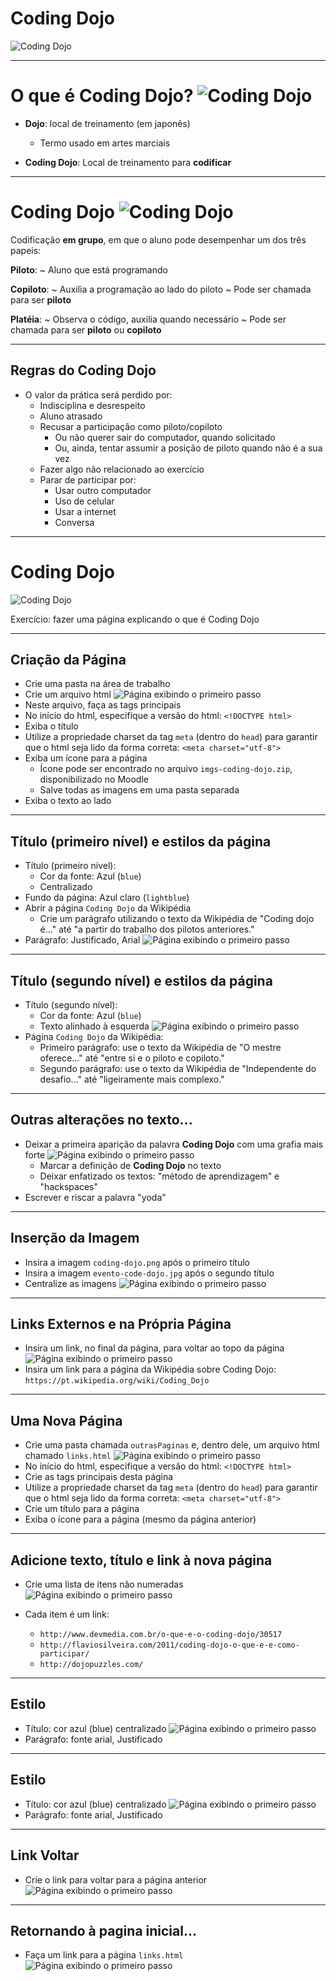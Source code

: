 # Coding Dojo


![Coding Dojo](../../images/coding-dojo.png)


---
# O que é Coding Dojo? ![Coding Dojo](../../images/coding-dojo.png)<!-- {.push-left style="height: 100px;"} -->
- **Dojo**: local de treinamento (em japonês)
  - Termo usado em artes marciais

- **Coding Dojo**: Local de treinamento para **codificar**
---
# Coding Dojo ![Coding Dojo](../../images/coding-dojo.png)<!-- {.push-left style="height: 100px;"} -->
Codificação **em grupo**, em que o aluno pode desempenhar um dos três papeis:

**Piloto**:
  ~ Aluno que está programando

**Copiloto**:
  ~ Auxilia a programação ao lado do piloto
  ~ Pode ser chamada para ser **piloto**

**Platéia**:
  ~ Observa o código, auxilia quando necessário
  ~ Pode ser chamada para ser **piloto** ou **copiloto**

---
## Regras do Coding Dojo

- O valor da prática será perdido por:
  - Indisciplina e desrespeito
  - Aluno atrasado
  - Recusar a participação como piloto/copiloto
    - Ou não querer sair do computador, quando solicitado
    - Ou, ainda, tentar assumir a posição de piloto quando não é a sua vez
  - Fazer algo não relacionado ao exercício
  - Parar de participar por:
    - Usar outro computador
    - Uso de celular
    - Usar a internet
    - Conversa

---
# Coding Dojo


![Coding Dojo](../../images/coding-dojo.png)

Exercício: fazer uma página explicando o que é Coding Dojo

---
## Criação da Página


- Crie uma pasta na área de trabalho
- Crie um arquivo html
![Página exibindo o primeiro passo](../../images/coding_dojo_1_passos/passo1.png) <!-- {.push-right style="height: 200px;"} -->
- Neste arquivo, faça as tags principais
- No início do html, especifique a versão do html: `<!DOCTYPE html>`
- Exiba o título
- Utilize a propriedade charset da tag `meta` (dentro do `head`) para garantir que o html seja lido da forma correta:
`<meta charset="utf-8">`
- Exiba um ícone para a página
  - Ícone pode ser encontrado no arquivo `imgs-coding-dojo.zip`, disponibilizado no Moodle
  - Salve todas as imagens em uma pasta separada
- Exiba o texto ao lado

---
## Título (primeiro nível) e estilos da página


- Título (primeiro nível):
	- Cor da fonte: Azul (`blue`)
	- Centralizado
- Fundo da página: Azul claro (`lightblue`)
- Abrir a página `Coding Dojo` da Wikipédia
  - Crie um parágrafo utilizando o texto da Wikipédia de "Coding dojo é..." até "a partir do trabalho dos pilotos anteriores."
- Parágrafo: Justificado, Arial
![Página exibindo o primeiro passo](../../images/coding_dojo_1_passos/passo2.png) <!-- {.push-right style="height: 240px;"} -->
---
## Título (segundo nível) e estilos da página


- Título (segundo nível):
	- Cor da fonte: Azul (`blue`)
	- Texto alinhado à esquerda
  ![Página exibindo o primeiro passo](../../images/coding_dojo_1_passos/passo3.png) <!-- {.push-right style="height: 280px;"} -->
- Página `Coding Dojo` da Wikipédia:
  - Primeiro parágrafo: use o texto da Wikipédia de "O mestre oferece..." até "entre si e o piloto e copiloto."
  - Segundo parágrafo: use o texto da Wikipédia de "Independente do desafio..." até "ligeiramente mais complexo."

---
## Outras alterações no texto...

  - Deixar a primeira aparição da palavra **Coding Dojo** com uma grafia mais forte
  ![Página exibindo o primeiro passo](../../images/coding_dojo_1_passos/passo5.png) <!-- {.push-right style="height: 300px;"} -->
	- Marcar a definição de **Coding Dojo** no texto
	- Deixar enfatizado os textos: "método de aprendizagem" e "hackspaces"
  - Escrever e riscar a palavra "yoda"

---
## Inserção da Imagem
  - Insira a imagem `coding-dojo.png` após o primeiro título
  - Insira a imagem `evento-code-dojo.jpg` após o segundo título
  - Centralize as imagens
    ![Página exibindo o primeiro passo](../../images/coding_dojo_1_passos/passo6.png) <!-- {.push-right style="height: 300px;"} -->

---
## Links Externos e na Própria Página

  - Insira um link, no final da página, para voltar ao topo da página
  ![Página exibindo o primeiro passo](../../images/coding_dojo_1_passos/passo7.png) <!-- {.push-right style="height: 400px;"} -->
  - Insira um link para a página da Wikipédia sobre Coding Dojo: `https://pt.wikipedia.org/wiki/Coding_Dojo`

---
## Uma Nova Página
  - Crie uma pasta chamada `outrasPaginas` e, dentro dele, um arquivo html chamado `links.html`
  ![Página exibindo o primeiro passo](../../images/coding_dojo_1_passos/passo8.png) <!-- {.push-right style="height: 200px;"} -->
  - No início do html, especifique a versão do html: `<!DOCTYPE html>`
  - Crie as tags principais desta página
  - Utilize a propriedade charset da tag `meta` (dentro do `head`) para garantir que o html seja lido da forma correta:
  `<meta charset="utf-8">`
  - Crie um título para a página
  - Exiba o ícone para a página (mesmo da página anterior)
---
## Adicione texto, título e link à nova página
  - Crie uma lista de itens não numeradas
  ![Página exibindo o primeiro passo](../../images/coding_dojo_1_passos/passo9.png) <!-- {.push-right style="height: 300px;"} -->
  - Cada item é um link:

    - `http://www.devmedia.com.br/o-que-e-o-coding-dojo/30517`
    - `http://flaviosilveira.com/2011/coding-dojo-o-que-e-e-como-participar/`
    - `http://dojopuzzles.com/`

----
## Estilo
  - Título: cor azul (blue) centralizado
  ![Página exibindo o primeiro passo](../../images/coding_dojo_1_passos/passo9.png) <!-- {.push-right style="height: 300px;"} -->
  - Parágrafo: fonte arial, Justificado
----
## Estilo
  - Título: cor azul (blue) centralizado
  ![Página exibindo o primeiro passo](../../images/coding_dojo_1_passos/passo9.png) <!-- {.push-right style="height: 300px;"} -->
  - Parágrafo: fonte arial, Justificado
---
## Link Voltar
  - Crie o link para voltar para a página anterior
  ![Página exibindo o primeiro passo](../../images/coding_dojo_1_passos/passo10.png) <!-- {.push-right style="height: 400px;"} -->

---
## Retornando à pagina inicial...
  - Faça um link para a página `links.html`
  ![Página exibindo o primeiro passo](../../images/coding_dojo_1_passos/passo11.png) <!-- {.push-right style="height: 400px;"} -->
